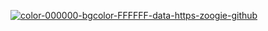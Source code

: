 <a href="https://imgbb.com/"><img src="https://i.ibb.co/9nFwktG/color-000000-bgcolor-FFFFFF-data-https-zoogie-github.png" alt="color-000000-bgcolor-FFFFFF-data-https-zoogie-github" border="0"></a>
